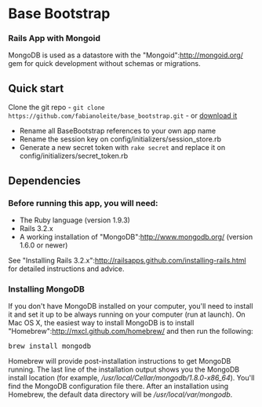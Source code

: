 # Base Bootstrap

### Rails App with Mongoid

 MongoDB is used as a datastore with the "Mongoid":http://mongoid.org/
gem for quick development without schemas or migrations.


## Quick start

Clone the git repo - `git clone https://github.com/fabianoleite/base_bootstrap.git` -
 or [download it](https://github.com/fabianoleite/base_bootstrap/zipball/master)

* Rename all BaseBootstrap references to your own app name
* Rename the session key on config/initializers/session_store.rb
* Generate a new secret token with `rake secret` and replace it on config/initializers/secret_token.rb

## Dependencies

### Before running this app, you will need:

* The Ruby language (version 1.9.3)
* Rails 3.2.x
* A working installation of "MongoDB":http://www.mongodb.org/ (version 1.6.0 or newer)

See "Installing Rails 3.2.x":http://railsapps.github.com/installing-rails.html for detailed instructions and advice.

### Installing MongoDB

If you don't have MongoDB installed on your computer, you'll need to install it and set it up to be always running on your computer (run at launch). On Mac OS X, the easiest way to install MongoDB is to install "Homebrew":http://mxcl.github.com/homebrew/ and then run the following:

<pre>
brew install mongodb
</pre>

Homebrew will provide post-installation instructions to get MongoDB running. The last line of the installation output shows you the MongoDB install location (for example, */usr/local/Cellar/mongodb/1.8.0-x86_64*). You'll find the MongoDB configuration file there. After an installation using Homebrew, the default data directory will be */usr/local/var/mongodb*.
